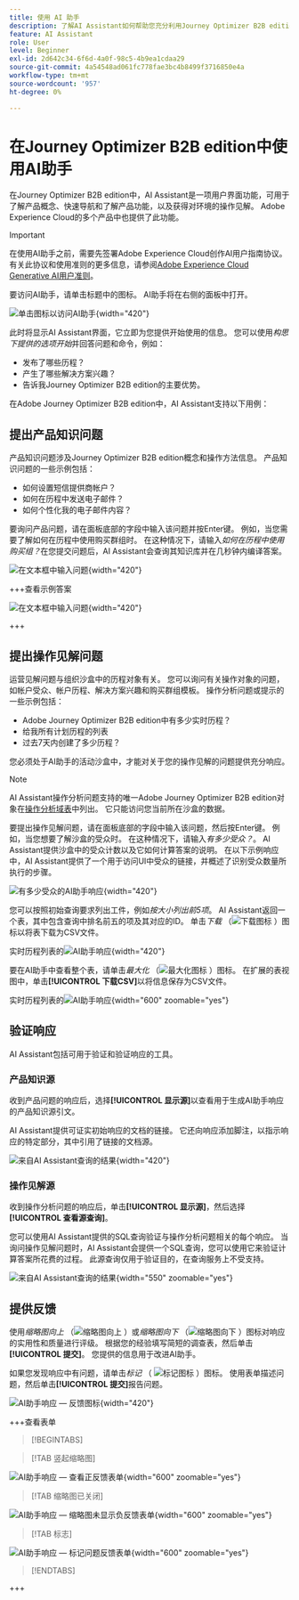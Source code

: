 ```yaml
---
title: 使用 AI 助手
description: 了解AI Assistant如何帮助您充分利用Journey Optimizer B2B edition功能。
feature: AI Assistant
role: User
level: Beginner
exl-id: 2d642c34-6f6d-4a0f-98c5-4b9ea1cdaa29
source-git-commit: 4a54548ad061fc778fae3bc4b8499f3716850e4a
workflow-type: tm+mt
source-wordcount: '957'
ht-degree: 0%

---
```


# 在Journey Optimizer B2B edition中使用AI助手

在Journey Optimizer B2B edition中，AI Assistant是一项用户界面功能，可用于了解产品概念、快速导航和了解产品功能，以及获得对环境的操作见解。 Adobe Experience Cloud的多个产品中也提供了此功能。

>[!IMPORTANT]
>
>在使用AI助手之前，需要先签署Adobe Experience Cloud创作AI用户指南协议。 有关此协议和使用准则的更多信息，请参阅[Adobe Experience Cloud Generative AI用户准则](https://www.adobe.com/cn/legal/licenses-terms/adobe-dx-gen-ai-user-guidelines.html)。

要访问AI助手，请单击标题中的图标。 AI助手将在右侧的面板中打开。

![单击图标以访问AI助手](./assets/ai-assistant-icon-displayed.png){width="420"}

此时将显示AI Assistant界面，它立即为您提供开始使用的信息。 您可以使用&#x200B;_构思下提供的选项开始_&#x200B;并回答问题和命令，例如：

* 发布了哪些历程？
* 产生了哪些解决方案兴趣？
* 告诉我Journey Optimizer B2B edition的主要优势。

在Adobe Journey Optimizer B2B edition中，AI Assistant支持以下用例：

## 提出产品知识问题

产品知识问题涉及Journey Optimizer B2B edition概念和操作方法信息。 产品知识问题的一些示例包括：

* 如何设置短信提供商帐户？
* 如何在历程中发送电子邮件？
* 如何个性化我的电子邮件内容？

要询问产品问题，请在面板底部的字段中输入该问题并按Enter键。 例如，当您需要了解如何在历程中使用购买群组时。 在这种情况下，请输入&#x200B;_如何在历程中使用购买组？_&#x200B;在您提交问题后，AI Assistant会查询其知识库并在几秒钟内编译答案。

![在文本框中输入问题](./assets/ai-assistant-ask-question.png){width="420"}

+++查看示例答案

![在文本框中输入问题](./assets/ai-assistant-product-answer.png){width="420"}

+++

## 提出操作见解问题

运营见解问题与组织沙盒中的历程对象有关。 您可以询问有关操作对象的问题，如帐户受众、帐户历程、解决方案兴趣和购买群组模板。 操作分析问题或提示的一些示例包括：

* Adobe Journey Optimizer B2B edition中有多少实时历程？
* 给我所有计划历程的列表
* 过去7天内创建了多少历程？

您必须处于AI助手的活动沙盒中，才能对关于您的操作见解的问题提供充分响应。

>[!NOTE]
>
>AI Assistant操作分析问题支持的唯一Adobe Journey Optimizer B2B edition对象在[操作分析域表](./ai-assistant-overview.md#operational-insights)中列出。 它只能访问您当前所在沙盒的数据。

要提出操作见解问题，请在面板底部的字段中输入该问题，然后按Enter键。 例如，当您想要了解沙盒的受众时。 在这种情况下，请输入&#x200B;_有多少受众？_。  AI Assistant提供沙盒中的受众计数以及它如何计算答案的说明。 在以下示例响应中，AI Assistant提供了一个用于访问UI中受众的链接，并概述了识别受众数量所执行的步骤。

![有多少受众的AI助手响应](./assets/ai-assistant-insights-answer.png){width="420"}

您可以按照初始查询要求列出工件，例如&#x200B;_按大小列出前5项_。 AI Assistant返回一个表，其中包含查询中排名前五的项及其对应的ID。 单击&#x200B;_下载_ （![下载图标](../assets/do-not-localize/icon-download.svg) ）图标以将表下载为CSV文件。

实时历程列表的![AI助手响应](./assets/ai-assistant-artifacts-query.png){width="420"}

要在AI助手中查看整个表，请单击&#x200B;_最大化_ （![最大化图标](../assets/do-not-localize/icon-maximize.svg) ）图标。 在扩展的表视图中，单击&#x200B;**[!UICONTROL 下载CSV]**&#x200B;以将信息保存为CSV文件。

实时历程列表的![AI助手响应](./assets/ai-assistant-artifacts-maximize.png){width="600" zoomable="yes"}

## 验证响应

AI Assistant包括可用于验证和验证响应的工具。

### 产品知识源

收到产品问题的响应后，选择&#x200B;**[!UICONTROL 显示源]**&#x200B;以查看用于生成AI助手响应的产品知识源引文。

AI Assistant提供可证实初始响应的文档的链接。 它还向响应添加脚注，以指示响应的特定部分，其中引用了链接的文档源。

![来自AI Assistant查询的结果](./assets/ai-assistant-product-answer-sources.png){width="420"}

### 操作见解源

收到操作分析问题的响应后，单击&#x200B;**[!UICONTROL 显示源]**，然后选择&#x200B;**[!UICONTROL 查看源查询]**。

您可以使用AI Assistant提供的SQL查询验证与操作分析问题相关的每个响应。 当询问操作见解问题时，AI Assistant会提供一个SQL查询，您可以使用它来验证计算答案所花费的过程。 此源查询仅用于验证目的，在查询服务上不受支持。

![来自AI Assistant查询的结果](./assets/ai-assistant-artifacts-query-source.png){width="550" zoomable="yes"}

## 提供反馈

使用&#x200B;_缩略图向上_ （![缩略图向上](../assets/do-not-localize/icon-thumb-up.svg) ）或&#x200B;_缩略图向下_ （![缩略图向下](../assets/do-not-localize/icon-thumb-down.svg) ）图标对响应的实用性和质量进行评级。 根据您的经验填写简短的调查表，然后单击&#x200B;**[!UICONTROL 提交]**。 您提供的信息用于改进AI助手。

如果您发现响应中有问题，请单击&#x200B;_标记_ （ ![标记图标](../assets/do-not-localize/icon-flag.svg) ）图标。 使用表单描述问题，然后单击&#x200B;**[!UICONTROL 提交]**&#x200B;报告问题。

![AI助手响应 — 反馈图标](./assets/ai-assistant-response-feedback-icons.png){width="420"}

+++查看表单

>[!BEGINTABS]

>[!TAB 竖起缩略图]

![AI助手响应 — 查看正反馈表单](./assets/ai-assistant-response-feedback-positive-form.png){width="600" zoomable="yes"}

>[!TAB 缩略图已关闭]

![AI助手响应 — 缩略图未显示负反馈表单](./assets/ai-assistant-response-feedback-negative-form.png){width="600" zoomable="yes"}

>[!TAB 标志]

![AI助手响应 — 标记问题反馈表单](./assets/ai-assistant-response-feedback-flagged-form.png){width="600" zoomable="yes"}

>[!ENDTABS]

+++
